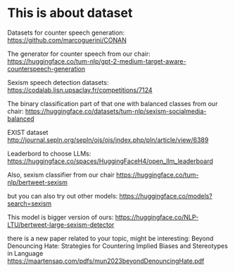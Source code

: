 # This is about dataset

Datasets for counter speech generation:
https://github.com/marcoguerini/CONAN

The generator for counter speech from our chair:
https://huggingface.co/tum-nlp/gpt-2-medium-target-aware-counterspeech-generation

Sexism speech detection datasets:
https://codalab.lisn.upsaclay.fr/competitions/7124

The binary classification part of that one with balanced classes from our chair: 
https://huggingface.co/datasets/tum-nlp/sexism-socialmedia-balanced

EXIST dataset 
http://journal.sepln.org/sepln/ojs/ojs/index.php/pln/article/view/6389

Leaderbord to choose LLMs:
https://huggingface.co/spaces/HuggingFaceH4/open_llm_leaderboard

Also, sexism classifier from our chair
https://huggingface.co/tum-nlp/bertweet-sexism

but you can also try out other models:
https://huggingface.co/models?search=sexism

This model is bigger version of ours:
https://huggingface.co/NLP-LTU/bertweet-large-sexism-detector

there is a new paper related to your topic, might be interesting:
Beyond Denouncing Hate: Strategies for Countering Implied Biases and Stereotypes in Language
https://maartensap.com/pdfs/mun2023beyondDenouncingHate.pdf

